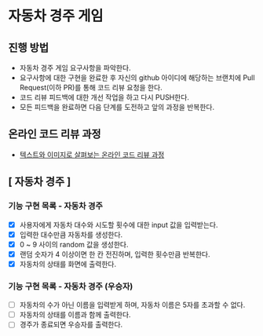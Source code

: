 # 자동차 경주 게임
## 진행 방법
* 자동차 경주 게임 요구사항을 파악한다.
* 요구사항에 대한 구현을 완료한 후 자신의 github 아이디에 해당하는 브랜치에 Pull Request(이하 PR)를 통해 코드 리뷰 요청을 한다.
* 코드 리뷰 피드백에 대한 개선 작업을 하고 다시 PUSH한다.
* 모든 피드백을 완료하면 다음 단계를 도전하고 앞의 과정을 반복한다.

## 온라인 코드 리뷰 과정
* [텍스트와 이미지로 살펴보는 온라인 코드 리뷰 과정](https://github.com/next-step/nextstep-docs/tree/master/codereview)

## [ 자동차 경주 ]
### 기능 구현 목록 - 자동차 경주
- [x] 사용자에게 자동차 대수와 시도할 횟수에 대한 input 값을 입력받는다.
- [x] 입력한 대수만큼 자동차를 생성한다.
- [x] 0 ~ 9 사이의 random 값을 생성한다.
- [x] 랜덤 숫자가 4 이상이면 한 칸 전진하며, 입력한 횟수만큼 반복한다.
- [x] 자동차의 상태를 화면에 출력한다.

### 기능 구현 목록 - 자동차 경주 (우승자)
- [ ] 자동차의 수가 아닌 이름을 입력받게 하며, 자동차 이름은 5자를 초과할 수 없다.
- [ ] 자동차의 상태를 이름과 함께 출력한다.
- [ ] 경주가 종료되면 우승자를 출력한다.